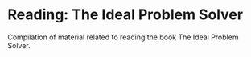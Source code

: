 # Reading: The Ideal Problem Solver

Compilation of material related to reading the book The Ideal Problem Solver.
